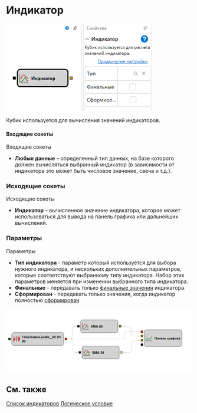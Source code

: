 # Индикатор

![Designer Indicator 00](../../../../../../images/designer_indicator_00.png)

Кубик используется для вычисления значений индикаторов.

#### Входящие сокеты

Входящие сокеты

- **Любые данные** – определенный тип данных, на базе которого должен вычисляться выбранный индикатор (в зависимости от индикатора это может быть числовое значение, свеча и т.д.).

### Исходящие сокеты

Исходящие сокеты

- **Индикатор** – вычисленное значение индикатора, которое может использоваться для вывода на панель графика или дальнейших вычислений.

### Параметры

Параметры

- **Тип индикатора** - параметр который используется для выбора нужного индикатора, и нескольких дополнительных параметров, которые соответствуют выбранному типу индикатора. Набор этих параметров меняется при изменении выбранного типа индикатора.
- **Финальные** - передавать только [финальные значения](../../../../../api/indicators.md) индикатора.
- **Сформирован** - передавать только значения, когда индикатор полностью [сформирован](../../../../../api/indicators.md).

![Designer Indicator 01](../../../../../../images/designer_indicator_01.png)

## См. также

[Список индикаторов](../../../../../api/indicators/list_of_indicators.md)
[Логическое условие](logical_condition.md)

